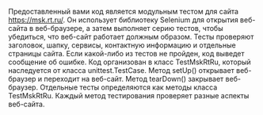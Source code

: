 Предоставленный вами код является модульным тестом для сайта https://msk.rt.ru/.
Он использует библиотеку Selenium для открытия веб-сайта в веб-браузере, а затем выполняет серию тестов, чтобы убедиться, что веб-сайт работает должным образом.
Тесты проверяют заголовок, шапку, сервисы, контактную информацию и отдельные страницы сайта.
Если какой-либо из тестов не пройден, код выведет сообщение об ошибке.
Код организован в класс TestMskRtRu, который наследуется от класса unittest.TestCase. Метод setUp() открывает веб-браузер и переходит на веб-сайт.
Метод tearDown() закрывает веб-браузер.
Отдельные тесты определяются как методы класса TestMskRtRu. Каждый метод тестирования проверяет разные аспекты веб-сайта.
